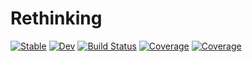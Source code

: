 # Rethinking

[![Stable](https://img.shields.io/badge/docs-stable-blue.svg)](https://andreasko.github.io/Rethinking.jl/stable)
[![Dev](https://img.shields.io/badge/docs-dev-blue.svg)](https://andreasko.github.io/Rethinking.jl/dev)
[![Build Status](https://travis-ci.com/andreasko/Rethinking.jl.svg?branch=master)](https://travis-ci.com/andreasko/Rethinking.jl)
[![Coverage](https://codecov.io/gh/andreasko/Rethinking.jl/branch/master/graph/badge.svg)](https://codecov.io/gh/andreasko/Rethinking.jl)
[![Coverage](https://coveralls.io/repos/github/andreasko/Rethinking.jl/badge.svg?branch=master)](https://coveralls.io/github/andreasko/Rethinking.jl?branch=master)
